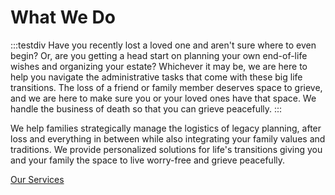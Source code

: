 # What We Do
:::testdiv
Have you recently lost a loved one and aren't sure where to even begin? Or, are you getting a head start on planning your own end-of-life wishes and organizing your estate? Whichever it may be, we are here to help you navigate the administrative tasks that come with these big life transitions. The loss of a friend or family member deserves space to grieve, and we are here to make sure you or your loved ones have that space. We handle the business of death so that you can grieve peacefully.
:::

We help families strategically manage the logistics of legacy planning, after loss and everything in between while also integrating your family values and traditions. We provide personalized solutions for life's transitions giving you and your family the space to live worry-free and grieve peacefully.

[Our Services](services)

